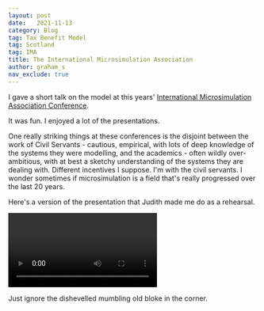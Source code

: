 ```yaml
---
layout: post
date:   2021-11-13
category: Blog
tag: Tax Benefit Model
tag: Scotland
tag: IMA
title: The International Microsimulation Association
author: graham_s
nav_exclude: true
---
```


I gave a short talk on the model at this years' [International Microsimulation Association Conference](https://www.microsimulation.ac.uk/research-and-policy-analysis/events/2021/09/17/ima-2021/). 

<!--more-->

It was fun. I enjoyed a lot of the presentations.

One really striking things at these conferences is the disjoint between the work of Civil Servants - cautious, empirical, with lots of deep knowledge of the systems they were modelling, and the academics - often wildly over-ambitious, with at best a sketchy understanding of the systems they are dealing with. Different incentives I suppose. I'm with the civil servants. I wonder sometimes if microsimulation is a field that's really progressed over the last 20 years.

Here's a version of the presentation that Judith made me do as a rehearsal. 

<video controls="controls" src="https://ubi.virtual-worlds.scot/images/ima-stb.mkv"></video>

Just ignore the dishevelled mumbling old bloke in the corner.